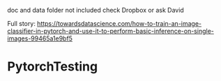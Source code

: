 doc and data folder not included check Dropbox or ask David



Full story:
https://towardsdatascience.com/how-to-train-an-image-classifier-in-pytorch-and-use-it-to-perform-basic-inference-on-single-images-99465a1e9bf5


# PytorchTesting
